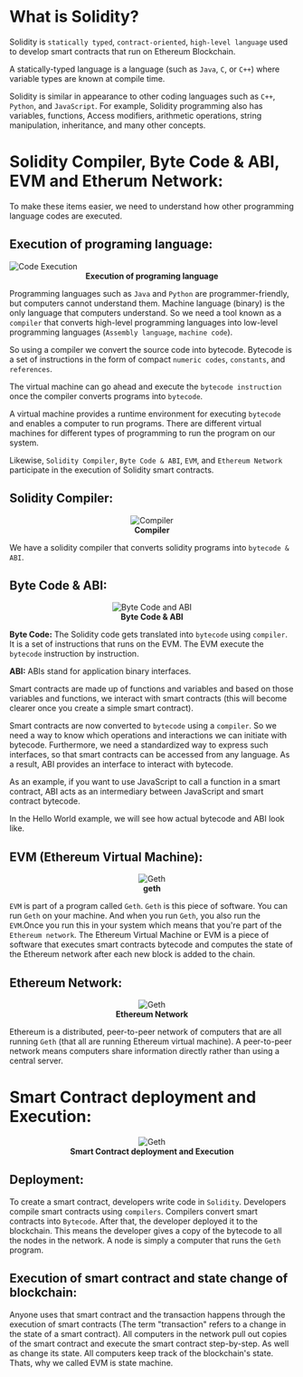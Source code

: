 # What is Solidity?

Solidity is `statically typed`, `contract-oriented`, `high-level language` used to develop smart contracts that run on Ethereum Blockchain. 

A statically-typed language is a language (such as `Java`, `C`, or `C++`) where variable types are known at compile time.

Solidity is similar in appearance to other coding languages such as `C++`, `Python`, and `JavaScript`.  For example, Solidity programming also has variables, functions, Access  modifiers, arithmetic operations, string manipulation, inheritance, and  many other concepts.

# Solidity Compiler, Byte Code & ABI, EVM and Etherum Network:

To make these items easier, we need to understand how other programming language codes are executed.

## Execution of programing language:

<img class="image" alt="Code Execution"  src="./assets/images/code-execution.JPG" >
<b><center class="img-label">Execution of programing language</center></b>

Programming languages such as `Java` and `Python` are programmer-friendly, but computers cannot understand them. Machine language (binary) is the only language that computers understand. So we need a tool known as a `compiler` that converts high-level programming languages into low-level programming languages (`Assembly language`, `machine code`).

So using a compiler we convert the source code into bytecode. Bytecode is a set of instructions in the form of compact `numeric codes`, `constants`, and `references`.

The virtual machine can go ahead and execute the `bytecode instruction` once the compiler converts programs into `bytecode`.

A virtual machine provides a runtime environment for executing `bytecode` and enables a computer to run programs. There are different virtual machines for different types of programming to run the program on our system.

Likewise, `Solidity Compiler`, `Byte Code & ABI`, `EVM`, and `Ethereum Network` participate in the execution of Solidity smart contracts.

## Solidity Compiler: 

<center><img class="image w13" alt="Compiler" src="./assets/images/compilerIcon.JPG" ></center>
<b><center class="img-label">Compiler</center></b>


We have a solidity compiler that converts solidity programs into `bytecode & ABI`.

## Byte Code & ABI:

<center><img class="image w13" alt="Byte Code and ABI" src="./assets/images/Byte Code And ABI.JPG" ></center>
<b><center class="img-label">Byte Code & ABI</center></b>

**Byte Code:** The Solidity code gets translated into `bytecode` using `compiler`. It is a set of instructions that runs on the EVM. The EVM execute the `bytecode` instruction by instruction.

**ABI:** ABIs stand for application binary interfaces.

Smart contracts are made up of functions and variables and based on those variables and functions, we interact with smart contracts (this will become clearer once you create a simple smart contract).

Smart contracts are now converted to `bytecode` using a `compiler`. So we need a way to know which operations and interactions we can initiate with bytecode. Furthermore, we need a standardized way to express such interfaces, so that smart contracts can be accessed from any language. As a result, ABI provides an interface to interact with bytecode.

As an example, if you want to use JavaScript to call a function in a smart contract, ABI acts as an intermediary between JavaScript and smart contract bytecode.

In the Hello World example, we will see how actual bytecode and ABI look like.

## EVM (Ethereum Virtual Machine):

<center><img class="image w25" alt="Geth" src="./assets/images/geth.JPG" ></center>
<b><center class="img-label">geth</center></b>

`EVM` is part of a program called `Geth`. `Geth` is this piece of software. You can run `Geth` on your machine. And when you run `Geth`, you also run the `EVM`.Once you run this in your system which means that you're part of the `Ethereum network`.
The Ethereum Virtual Machine or EVM is a piece of software that executes smart contracts bytecode and computes the state of the Ethereum network after each new block is added to the chain.

## Ethereum Network: 

<center><img class="image" alt="Geth" class="w45" src="./assets/images/eth network.JPG" ></center>
<b><center class="img-label"> Ethereum Network</center></b>

Ethereum is a distributed, peer-to-peer network of computers that are all running `Geth` (that all are running Ethereum virtual machine). A peer-to-peer network means computers share information directly rather than using a central server.

# Smart Contract deployment and Execution:

<center><img class="image" alt="Geth" src="./assets/images/smart-contract-execution.JPG" ></center>
<b><center class="img-label">Smart Contract deployment and Execution</center></b>

## Deployment: 

To create a smart contract, developers write code in `Solidity`. Developers compile smart contracts using `compilers`. Compilers convert smart contracts into `Bytecode`. After that, the developer deployed it to the blockchain. This means the developer gives a copy of the bytecode to all the nodes in the network. A node is simply a computer that runs the `Geth` program.

## Execution of smart contract and state change of blockchain:

Anyone uses that smart contract and the transaction happens through the execution of smart contracts (The term "transaction" refers to a change in the state of a smart contract). All computers in the network pull out copies of the smart contract and execute the smart contract step-by-step. As well as change its state. All computers keep track of the blockchain's state. Thats, why we called EVM is state machine.